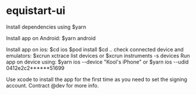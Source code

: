 # equistart-ui

Install dependencies using $yarn

Install app on Android: $yarn android

Install app on ios:
$cd ios
$pod install
$cd ..
check connected device and emulators: $xcrun xctrace list devices
or 
$xcrun instruments -s devices
Run app on device using: $yarn ios --device "Kool's iPhone"
or 
$yarn ios --udid 0412e2c2******51699

Use xcode to install the app for the first time as you need to set the signing account.
Contract @dev for more info.
